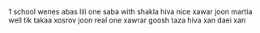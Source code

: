 1
school
wenes
abas
lili one
saba with
shakla 
hiva nice
xawar joon
martia well
tik takaa
xosrov joon
real one 
xawrar
goosh taza
hiva xan
daei xan
